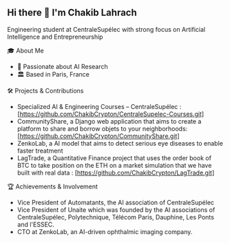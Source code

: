 ## Hi there 👋 I'm Chakib Lahrach

Engineering student at CentraleSupélec with strong focus on Artificial Intelligence and Entrepreneurship

🎓 About Me
- 🌟 Passionate about AI Research
- 🏛️ Based in Paris, France

🛠️ Projects & Contributions
- Specialized AI & Engineering Courses – CentraleSupélec : [https://github.com/ChakibCrypton/CentraleSupelec-Courses.git]
- CommunityShare, a Django web application that aims to create a platform to share and borrow objets to your neighborhoods: [https://github.com/ChakibCrypton/CommunityShare.git]
- ZenkoLab, a AI model that aims to detect serious eye diseases to enable faster treatment
- LagTrade, a Quantitative Finance project that uses the order book of BTC to take position on the ETH on a market simulation
  that we have built with real data : [https://github.com/ChakibCrypton/LagTrade.git]


🏆 Achievements & Involvement
- Vice President of Automatants, the AI association of CentraleSupélec
- Vice President of Unaite which was founded by the AI associations of CentraleSupélec, Polytechnique, Télécom Paris, Dauphine, Les Ponts and l'ESSEC.
- CTO at ZenkoLab, an AI-driven ophthalmic imaging company.

  

<!--
**ChakibCrypton/ChakibCrypton** is a ✨ _special_ ✨ repository because its `README.md` (this file) appears on your GitHub profile.

Here are some ideas to get you started:

- 🔭 I’m currently working on ...
- 🌱 I’m currently learning ...
- 👯 I’m looking to collaborate on ...
- 🤔 I’m looking for help with ...
- 💬 Ask me about ...
- 📫 How to reach me: ...
- 😄 Pronouns: ...
- ⚡ Fun fact: ...
-->
